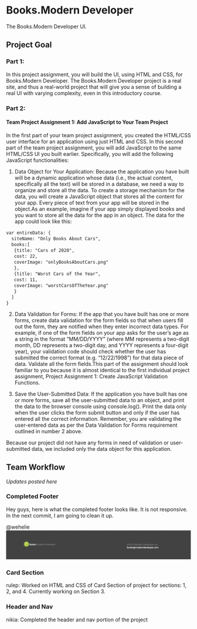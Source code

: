 # Books.Modern Developer

The Books.Modern Developer UI.

## Project Goal

### Part 1:

In this project assignment, you will build the UI, using HTML and CSS, for Books.Modern Developer. The Books.Modern Developer project is a real site, and thus a real-world project that will give you a sense of building a real UI with varying complexity, even in this introductory course.

### Part 2:

#### Team Project Assignment 1: Add JavaScript to Your Team Project

In the first part of your team project assignment, you created the HTML/CSS user interface for an application using just HTML and CSS. In this second part of the team project assignment, you will add JavaScript to the same HTML/CSS UI you built earlier. Specifically, you will add the following JavaScript functionalities:

  1. Data Object for Your Application: Because the application you have built will be a dynamic application whose data (i.e., the actual content, specifically all the text) will be stored in a database, we need a way to organize and store all the data. To create a storage mechanism for the data, you will create a JavaScript object that stores all the content for your app. Every piece of text from your app will be stored in the object.As an example, imagine if your app simply displayed books and you want to store all the data for the app in an object. The data for the app could look like this:

  ```
  var entireData: {
    siteName: "Only Books About Cars",
    books:[
     {title: "Cars of 2020",
     cost: 22,
     coverImage: "onlyBooksAboutCars.png"  
     },
     {title: "Worst Cars of the Year",
     cost: 11,
     coverImage: "worstCarsOfTheYear.png"  
     }
    ]  
  }
  ```

  2. Data Validation for Forms: If the app that you have built has one or more forms, create data validation for the form fields so that when users fill out the form, they are notified when they enter incorrect data types. For example, if one of the form fields on your app asks for the user’s age as a string in the format “MM/DD/YYYY” (where MM represents a two-digit month, DD represents a two-digit day, and YYYY represents a four-digit year), your validation code should check whether the user has submitted the correct format (e.g. “12/22/1998”) for that data piece of data. Validate all the form fields.This part of the assignment should look familiar to you because it is almost identical to the first individual project assignment, Project Assignment 1: Create JavaScript Validation Functions.

  3. Save the User-Submitted Data: If the application you have built has one or more forms, save all the user-submitted data to an object, and print the data to the browser console using console.log(). Print the data only when the user clicks the form submit button and only if the user has entered all the correct information. Remember, you are validating the user-entered data as per the Data Validation for Forms requirement outlined in number 2 above.

Because our project did not have any forms in need of validation or user-submitted data, we included only the data object for this application. 

## Team Workflow

*Updates posted here*

### Completed Footer
Hey guys, here is what the completed footer looks like. It is not responsive. In the
next commit, I am going to clean it up.

 @wehelie
![](images/footer.png)

### Card Section 

rulep: Worked on HTML and CSS of Card Section of project for sections: 1, 2, and 4. Currently working on Section 3. 

### Header and Nav

nikia: Completed the header and nav portion of the project
